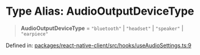 # Type Alias: AudioOutputDeviceType

> **AudioOutputDeviceType** = `"bluetooth"` \| `"headset"` \| `"speaker"` \| `"earpiece"`

Defined in: [packages/react-native-client/src/hooks/useAudioSettings.ts:9](https://github.com/fishjam-cloud/mobile-client-sdk/blob/b59d08631f5fbe1fa162c766a63916c14024e0d4/packages/react-native-client/src/hooks/useAudioSettings.ts#L9)
